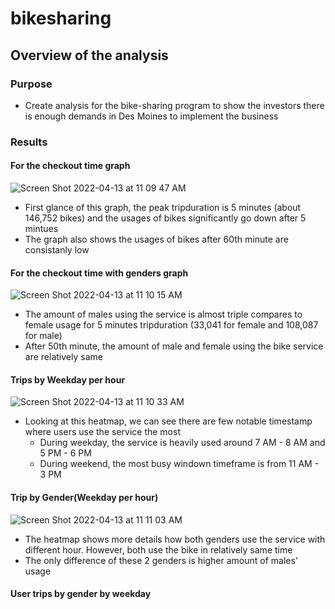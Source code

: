 # bikesharing
## Overview of the analysis
### Purpose
  - Create analysis for the bike-sharing program to show the investors there is enough demands in Des Moines to implement the business
### Results
#### For the checkout time graph
 
  ![Screen Shot 2022-04-13 at 11 09 47 AM](https://user-images.githubusercontent.com/63434761/163244427-778d9c65-7ba7-4ce4-af20-f350cb9517ef.png)
  
  - First glance of this graph, the peak tripduration is 5 minutes (about 146,752 bikes) and the usages of bikes significantly go down after 5 mintues
  - The graph also shows the usages of bikes after 60th minute are consistanly low

#### For the checkout time with genders graph

  ![Screen Shot 2022-04-13 at 11 10 15 AM](https://user-images.githubusercontent.com/63434761/163247268-06ca25e3-24b4-42d1-884d-ec401b5beaa2.png)

  - The amount of males using the service is almost triple compares to female usage for 5 minutes tripduration (33,041 for female and 108,087 for male)
  - After 50th minute, the amount of male and female using the bike service are relatively same

#### Trips by Weekday per hour

  ![Screen Shot 2022-04-13 at 11 10 33 AM](https://user-images.githubusercontent.com/63434761/163248870-ecb1e2d4-79f9-46ee-8c31-e69733aa7270.png)
  
  - Looking at this heatmap, we can see there are few notable timestamp where users use the service the most
    + During weekday, the service is heavily used around 7 AM - 8 AM and 5 PM - 6 PM
    + During weekend, the most busy windown timeframe is from 11 AM - 3 PM

#### Trip by Gender(Weekday per hour) 

  ![Screen Shot 2022-04-13 at 11 11 03 AM](https://user-images.githubusercontent.com/63434761/163249744-bfedaccb-a820-4c70-ba6a-a939a0e2c581.png)
  
  - The heatmap shows more details how both genders use the service with different hour. However, both use the bike in relatively same time
  - The only difference of these 2 genders is higher amount of males' usage

#### User trips by gender by weekday
